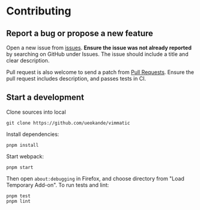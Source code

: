 # Contributing

## Report a bug or propose a new feature

Open a new issue from [issues](https://github.com/ueokande/vimmatic/issues).
**Ensure the issue was not already reported** by searching on GitHub under Issues.
The issue should include a title and clear description.

Pull request is also welcome to send a patch from [Pull Requests](https://github.com/ueokande/vimmatic/pulls).
Ensure the pull request includes description, and passes tests in CI.

## Start a development

Clone sources into local

    git clone https://github.com/ueokande/vimmatic

Install dependencies:

    pnpm install

Start webpack:

    pnpm start

Then open `about:debugging` in Firefox, and choose directory from "Load Temporary Add-on".
To run tests and lint:

    pnpm test
    pnpm lint
